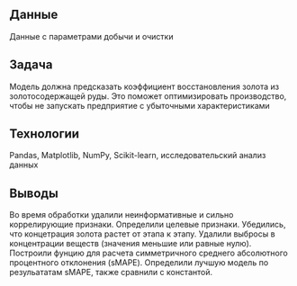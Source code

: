 ## Данные
Данные с параметрами добычи и очистки
## Задача
Модель должна предсказать коэффициент восстановления золота из золотосодержащей руды. Это поможет оптимизировать производство, чтобы не запускать предприятие с убыточными характеристиками
## Технологии
Pandas, Matplotlib, NumPy, Scikit-learn, исследовательский анализ данных

## Выводы
Во время обработки удалили неинформативные и сильно коррелирующие признаки. Определили целевые признаки. Убедились, что концетрация золота растет от этапа к этапу. Удалили выбросы в концентрации веществ (значения меньшие или равные нулю). Построили фунцию для расчета симметричного среднего абсолютного процентного отклонения (sMAPE). Определили лучшую модель по резульататам sMAPE, также сравнили с константой. 

